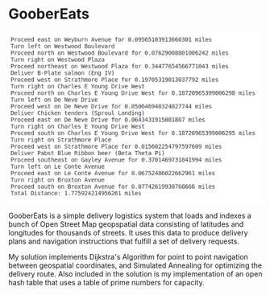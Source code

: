 # GooberEats
 
![](Image/Image.PNG)

GooberEats is a simple delivery logistics system that loads and indexes a bunch of Open Street Map geopspatial data consisting of latitudes and longitudes for thousands of streets. It uses this data to produce delivery plans and navigation instructions that fulfill a set of delivery requests.

My solution implements Dijkstra's Algorithm for point to point navigation between geospatial coordinates, and Simulated Annealing for optimizing the delivery route.
Also included in the solution is my implementation of an open hash table that uses a table of prime numbers for capacity.

